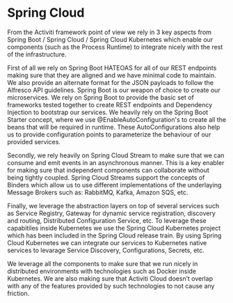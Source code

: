 # Spring Cloud

From the Activiti framework point of view we rely in 3 key aspects from Spring Boot / Spring Cloud / Spring Cloud Kubernetes which enable our components \(such as the Process Runtime\) to integrate nicely with the rest of the infrastructure.

First of all we rely on Spring Boot HATEOAS for all of our REST endpoints making sure that they are aligned and we have minimal code to maintain. We also provide an alternate format for the JSON payloads to follow the Alfresco API guidelines. Spring Boot is our weapon of choice to create our microservices. We rely on Spring Boot to provide the basic set of frameworks tested together to create REST endpoints and Dependency Injection to bootstrap our services. We heavily rely on the Spring Boot Starter concept, where we use @EnableAutoConfiguration's to create all the beans that will be required in runtime. These AutoConfigurations also help us to provide configuration points to parameterize the behaviour of our provided services.

Secondly, we rely heavily on Spring Cloud Stream to make sure that we can consume and emit events in an asynchronous manner. This is a key enabler for making sure that independent components can collaborate without being tightly coupled. Spring Cloud Streams support the concepts of Binders which allow us to use different implementations of the underlaying Message Brokers such as: RabbitMQ, Kafka, Amazon SQS, etc.

Finally, we leverage the abstraction layers on top of several services such as Service Registry, Gateway for dynamic service registration, discovery and routing, Distributed Configuration Service, etc. To leverage these capabitiles inside Kubernetes we use the Spring Cloud Kubernetes project which has been included in the Spring Cloud release train. By using Spring Cloud Kubernetes we can integrate our services to Kubernetes native services to levarage Service Discovery, Configurations, Secrets, etc.

We leverage all the components to make sure that we run nicely in distributed environments with technologies such as Docker inside Kubernetes. We are also making sure that Activiti Cloud doesn’t overlap with any of the features provided by such technologies to not cause any friction.

